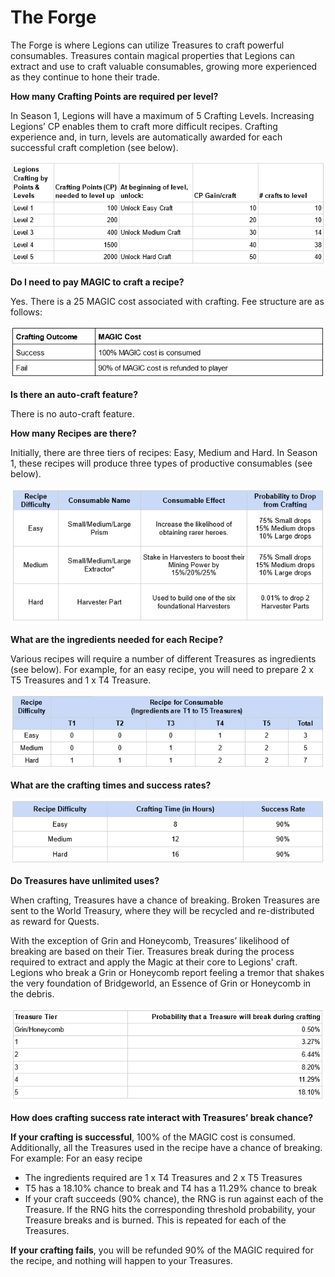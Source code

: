 # The Forge

The Forge is where Legions can utilize Treasures to craft powerful consumables. Treasures contain magical properties that Legions can extract and use to craft valuable consumables, growing more experienced as they continue to hone their trade.

**How many Crafting Points are required per level?**&#x20;

In Season 1, Legions will have a maximum of 5 Crafting Levels. Increasing Legions’ CP enables them to craft more difficult recipes. Crafting experience and, in turn, levels are automatically awarded for each successful craft completion (see below).

![](../../.gitbook/assets/image.png)

**Do I need to pay MAGIC to craft a recipe?**

Yes. There is a 25 MAGIC cost associated with crafting. Fee structure are as follows:

![](<../../.gitbook/assets/image (16).png>)

**Is there an auto-craft feature?**&#x20;

There is no auto-craft feature.

**How many Recipes are there?**&#x20;

Initially, there are three tiers of recipes: Easy, Medium and Hard. In Season 1, these recipes will produce three types of productive consumables (see below).

![\*Extractors can be stacked 5 times (globally and within a specific harvester) and are only active for a limited time (timing to be announced)](<../../.gitbook/assets/image (8).png>)

**What are the ingredients needed for each Recipe?**

Various recipes will require a number of different Treasures as ingredients (see below). For example, for an easy recipe, you will need to prepare 2 x T5 Treasures and 1 x T4 Treasure.

![](<../../.gitbook/assets/image (3).png>)

**What are the crafting times and success rates?**

![](<../../.gitbook/assets/image (12).png>)

**Do Treasures have unlimited uses?**

When crafting, Treasures have a chance of breaking. Broken Treasures are sent to the World Treasury, where they will be recycled and re-distributed as reward for Quests.&#x20;

With the exception of Grin and Honeycomb, Treasures’ likelihood of breaking are based on their Tier. Treasures break during the process required to extract and apply the Magic at their core to Legions' craft.  Legions who break a Grin or Honeycomb report feeling a tremor that shakes the very foundation of Bridgeworld, an Essence of Grin or Honeycomb in the debris.

![](<../../.gitbook/assets/image (11).png>)

**How does crafting success rate interact with Treasures’ break chance?**&#x20;

**If your crafting is successful**, 100% of the MAGIC cost is consumed. Additionally, all the Treasures used in the recipe have a chance of breaking. For example: For an easy recipe

* The ingredients required are 1 x T4 Treasures and 2 x T5 Treasures
* T5 has a 18.10% chance to break and T4 has a 11.29% chance to break
* If your craft succeeds (90% chance), the RNG is run against each of the Treasure. If the RNG hits the corresponding threshold probability, your Treasure breaks and is burned. This is repeated for each of the Treasures.

**If your crafting fails**, you will be refunded 90% of the MAGIC required for the recipe, and nothing will happen to your Treasures.&#x20;
